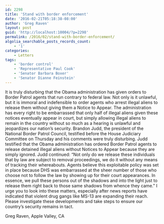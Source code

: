 ```yaml
---
id: 2298
title: 'Stand with border enforcement'
date: '2016-02-21T05:18:38-08:00'
author: 'Greg Raven'
layout: post
guid: 'http://localhost:10004/?p=2298'
permalink: /2016/02/stand-with-border-enforcement/
algolia_searchable_posts_records_count:
    - '1'
categories:
    - Letters
tags:
    - 'border control'
    - 'Representative Paul Cook'
    - 'Senator Barbara Boxer'
    - 'Senator Dianne Feinstein'
---
```


It is truly disturbing that the Obama administration has given orders to Border Patrol agents that run contrary to federal law. Not only is it unlawful, but it is immoral and indefensible to order agents who arrest illegal aliens to release them without giving them a Notice to Appear. The administration has every right to be embarrassed that only half of illegal aliens given these notices eventually appear in court, but simply allowing illegal aliens to remain in the country without so much as a hearing is unlawful and jeopardizes our nation’s security. Brandon Judd, the president of the National Border Patrol Council, testified before the House Judiciary Committee on Thursday and his comments were truly disturbing. Judd testified that the Obama administration has ordered Border Patrol agents to release detained illegal aliens without Notices to Appear because they are simply ignored. Judd continued: “Not only do we release these individuals that by law are subject to removal proceedings, we do it without any means of tracking their whereabouts. Agents believe this exploitable policy was set in place because DHS was embarrassed at the sheer number of those who choose not to follow the law by showing up for their court appearances. In essence, we pull these persons out of the shadows and into the light just to release them right back to those same shadows from whence they came.” I urge you to look into these matters, especially after news reports have indicated that violent drug gangs like MS-13 are expanding their reach. Please investigate these developments and take steps to ensure our country’s security remains in tact.

Greg Raven, Apple Valley, CA